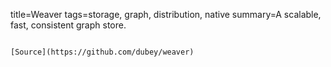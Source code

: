 title=Weaver
tags=storage, graph, distribution, native
summary=A scalable, fast, consistent graph store.
~~~~~~

[Source](https://github.com/dubey/weaver)

